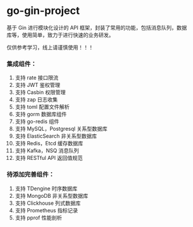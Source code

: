# go-gin-project
基于 Gin 进行模块化设计的 API 框架，封装了常用的功能，包括消息队列，数据库等，使用简单，致力于进行快速的业务研发。

仅供参考学习，线上请谨慎使用！！！

### 集成组件：
1. 支持 rate 接口限流
2. 支持 JWT 鉴权管理
3. 支持 Casbin 权限管理
4. 支持 zap 日志收集
5. 支持 toml 配置文件解析
6. 支持 gorm 数据库组件
7. 支持 go-redis 组件
8. 支持 MySQL，Postgresql 关系型数据库
9. 支持 ElasticSearch 非关系型数据库
10. 支持 Redis，Etcd 缓存数据库
11. 支持 Kafka，NSQ 消息队列
12. 支持 RESTful API 返回值规范

### 待添加完善组件：
1. 支持 TDengine 时序数据库
2. 支持 MongoDB 非关系型数据库
3. 支持 Clickhouse 列式数据库
4. 支持 Prometheus 指标记录
5. 支持 pprof 性能剖析
